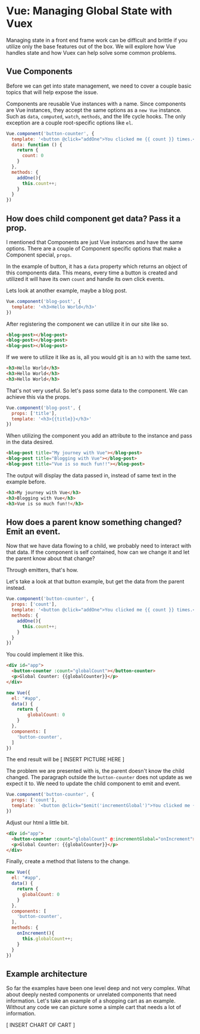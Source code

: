 # Vue: Managing Global State with Vuex

Managing state in a front end frame work can be difficult and brittle if you utilize only the base features out of the box. We will explore how Vue handles state and how Vuex can help solve some common problems.

## Vue Components

Before we can get into state management, we need to cover a couple basic topics that will help expose the issue.

Components are reusable Vue instances with a name. Since components are Vue instances, they accept the same options as a `new Vue` instance. Such as `data`, `computed`, `watch`, `methods`, and the life cycle hooks. The only exception are a couple root-specific options like `el`.

```JavaScript
Vue.component('button-counter', {
  template: '<button @click="addOne">You clicked me {{ count }} times.</button>',
  data: function () {
    return {
      count: 0
    }
  },
  methods: {
    addOne(){
      this.count++;
    }
  }
})
```

## How does child component get data? Pass it a prop.

I mentioned that Components are just Vue instances and have the same options. There are a couple of Component specific options that make a Component special, `props`.

In the example of button, it has a `data` property which returns an object of this components data. This means, every time a button is created and utilized it will have its own `count` and handle its own click events.

Lets look at another example, maybe a blog post.

```JavaScript
Vue.component('blog-post', {
  template: '<h3>Hello World</h3>'
})
```

After registering the component we can utilize it in our site like so.

```HTML
<blog-post></blog-post>
<blog-post></blog-post>
<blog-post></blog-post>
```

If we were to utilize it like as is, all you would git is an `h3` with the same text.

```HTML
<h3>Hello World</h3>
<h3>Hello World</h3>
<h3>Hello World</h3>
```

That's not very useful. So let's pass some data to the component. We can achieve this via the props.

```JavaScript
Vue.component('blog-post', {
  props: ['title'],
  template: '<h3>{{title}}</h3>'
})
```

When utilizing the component you add an attribute to the instance and pass in the data desired.

```HTML
<blog-post title="My journey with Vue"></blog-post>
<blog-post title="Blogging with Vue"></blog-post>
<blog-post title="Vue is so much fun!!"></blog-post>
```

The output will display the data passed in, instead of same text in the example before.

```HTML
<h3>My journey with Vue</h3>
<h3>Blogging with Vue</h3>
<h3>Vue is so much fun!!</h3>
```

## How does a parent know something changed? Emit an event.

Now that we have data flowing to a child, we probably need to interact with that data. If the component is self contained, how can we change it and let the parent know about that change?

Through emitters, that's how.

Let's take a look at that button example, but get the data from the parent instead.

```JavaScript
Vue.component('button-counter', {
  props: ['count'],
  template: '<button @click="addOne">You clicked me {{ count }} times.</button>',
  methods: {
    addOne(){
      this.count++;
    }
  }
})
```

You could implement it like this.

```HTML
<div id="app">
  <button-counter :count="globalCount"></button-counter>
  <p>Global Counter: {{globalCounter}}</p>
</div>
```

```JavaScript
new Vue({
  el: "#app",
  data() {
    return {
        globalCount: 0
    }
  },
  components: [
    'button-counter',
  ]
})
```

The end result will be [ INSERT PICTURE HERE ]

The problem we are presented with is, the parent doesn't know the child changed. The paragraph outside the `button-counter` does not update as we expect it to. We need to update the child component to emit and event.

```JavaScript
Vue.component('button-counter', {
  props: ['count'],
  template: `<button @click="$emit('incrementGlobal')">You clicked me {{ count }} times.</button>`
})
```

Adjust our html a little bit.

```HTML
<div id="app">
  <button-counter :count="globalCount" @:incrementGlobal="onIncrement"></button-counter>
  <p>Global Counter: {{globalCounter}}</p>
</div>
```

Finally, create a method that listens to the change.

```JavaScript
new Vue({
  el: "#app",
  data() {
    return {
      globalCount: 0
    }
  },
  components: [
    'button-counter',
  ],
  methods: {
    onIncrement(){
      this.globalCount++;
    }
  }
})
```

## Example architecture

So far the examples have been one level deep and not very complex. What about deeply nested components or unrelated components that need information. Let's take an example of a shopping cart as an example. Without any code we can picture some a simple cart that needs a lot of information.

[ INSERT CHART OF CART ]
